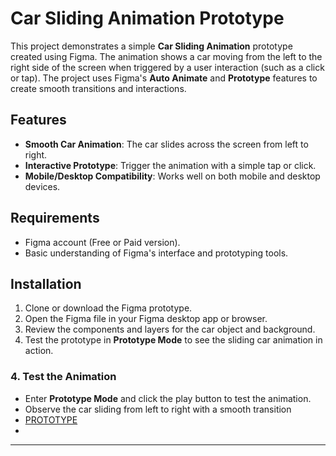 # Car Sliding Animation Prototype

This project demonstrates a simple **Car Sliding Animation** prototype created using Figma. The animation shows a car moving from the left to the right side of the screen when triggered by a user interaction (such as a click or tap). The project uses Figma's **Auto Animate** and **Prototype** features to create smooth transitions and interactions.


## Features
- **Smooth Car Animation**: The car slides across the screen from left to right.
- **Interactive Prototype**: Trigger the animation with a simple tap or click.
- **Mobile/Desktop Compatibility**: Works well on both mobile and desktop devices.


## Requirements
- Figma account (Free or Paid version).
- Basic understanding of Figma's interface and prototyping tools.


## Installation

1. Clone or download the Figma prototype.
2. Open the Figma file in your Figma desktop app or browser.
3. Review the components and layers for the car object and background.
4. Test the prototype in **Prototype Mode** to see the sliding car animation in action.


### 4. Test the Animation
- Enter **Prototype Mode** and click the play button to test the animation.
- Observe the car sliding from left to right with a smooth transition
- [ PROTOTYPE ](https://www.figma.com/proto/dvee1kKGbcLFM2zQ2Fmlfm/Car-sliding?node-id=1-2&p=f&t=IWvcwY5HbDKvKUo0-1&scaling=min-zoom&content-scaling=fixed&page-id=0%3A1)
- 




---

